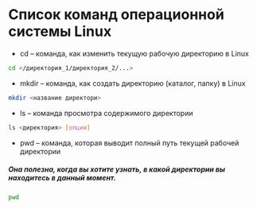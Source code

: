 # Список команд операционной системы Linux

* cd – команда, как изменить текущую рабочую директорию в Linux
```sh
cd </директория_1/директория_2/...>
```

* mkdir – команда, как создать директорию (каталог, папку) в Linux
```sh
mkdir <название директори>
```

* ls – команда просмотра содержимого директории
```sh
ls <директория> [опции]
```

* pwd – команда, которая выводит полный путь текущей рабочей директории
##### Она полезна, когда вы хотите узнать, в какой директории вы находитесь в данный момент.
```sh
pwd
```


